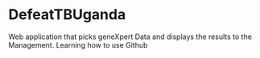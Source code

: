 # DefeatTBUganda
Web application that picks geneXpert Data and displays the results to the Management. 
Learning how to use Github
